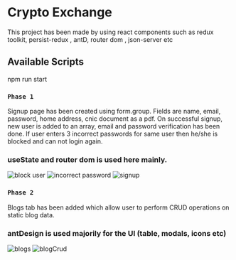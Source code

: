 # Crypto Exchange

This project has been made by using react components such as redux toolkit, persist-redux , antD, router dom , json-server etc

## Available Scripts
npm run start

### `Phase 1`

Signup page has been created using form.group. Fields are name, email, password, home address, cnic document as a pdf. 
On successful signup, new user is added to an array, email and password verification has been done.
If user enters 3 incorrect passwords for same user then he/she is blocked and can not login again. 
### useState and router dom is used here mainly. 

![block user](https://github.com/abeerah-rehman14/crypto-exchange/assets/134891256/bffe9350-5f8e-4a72-8a87-f0ac614a2c29)
![incorrect password](https://github.com/abeerah-rehman14/crypto-exchange/assets/134891256/21f7d4be-4e33-4f90-8d1b-65b612cebd04)
![signup](https://github.com/abeerah-rehman14/crypto-exchange/assets/134891256/f2bccd0e-89d2-4712-bc75-89b7aba849c1)

### `Phase 2`
Blogs tab has been added which allow user to perform CRUD operations on static blog data.
 ### antDesign is used majorily for the UI (table, modals, icons etc)
![blogs](https://github.com/abeerah-rehman14/crypto-exchange/assets/134891256/12aee3a2-f1c9-4904-af7f-71c9d2f86485)
![blogCrud](https://github.com/abeerah-rehman14/crypto-exchange/assets/134891256/8862549f-4018-4637-9a5b-b41003ec4650)
